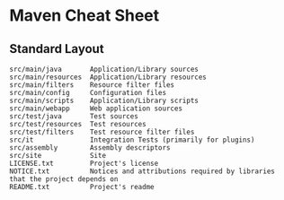 # Maven Cheat Sheet



## Standard Layout

	src/main/java	    Application/Library sources
	src/main/resources  Application/Library resources
	src/main/filters    Resource filter files
	src/main/config     Configuration files
	src/main/scripts    Application/Library scripts
	src/main/webapp     Web application sources
	src/test/java       Test sources
	src/test/resources  Test resources
	src/test/filters    Test resource filter files
	src/it              Integration Tests (primarily for plugins)
	src/assembly        Assembly descriptors
	src/site            Site
	LICENSE.txt         Project's license
	NOTICE.txt          Notices and attributions required by libraries that the project depends on
	README.txt          Project's readme


